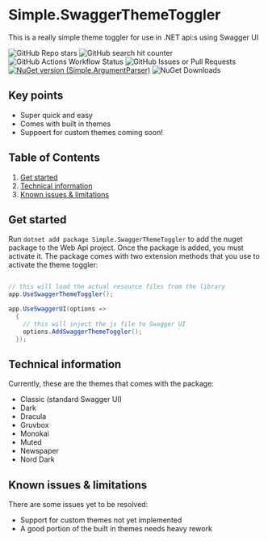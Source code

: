 # Simple.SwaggerThemeToggler
This is a really simple theme toggler for use in .NET api:s using Swagger UI

![GitHub Repo stars](https://img.shields.io/github/stars/henkla/Simple.SwaggerThemeToggler)
![GitHub search hit counter](https://img.shields.io/github/search/henkla/Simple.SwaggerThemeToggler/goto)
![GitHub Actions Workflow Status](https://img.shields.io/github/actions/workflow/status/henkla/Simple.SwaggerThemeToggler/nuget-package.yml)
![GitHub Issues or Pull Requests](https://img.shields.io/github/issues/henkla/Simple.SwaggerThemeToggler)
[![NuGet version (Simple.ArgumentParser)](https://img.shields.io/nuget/v/Simple.SwaggerThemeToggler.svg?style=flat-square)](https://www.nuget.org/packages/Simple.SwaggerThemeToggler/)
![NuGet Downloads](https://img.shields.io/nuget/dt/Simple.SwaggerThemeToggler)


## Key points
* Super quick and easy
* Comes with built in themes
* Suppoert for custom themes coming soon!


## Table of Contents
1. [Get started](#get-started)
2. [Technical information](#technical-information)
3. [Known issues & limitations](#known-issues--limitations)


## Get started

Run `dotnet add package Simple.SwaggerThemeToggler` to add the nuget package to the Web Api project. Once the package is added, you must activate it. The package comes with two extension methods that you use to activate the theme toggler:

```csharp

// this will load the actual resource files from the library
app.UseSwaggerThemeToggler();

app.UseSwaggerUI(options =>
  {
    // this will inject the js file to Swagger UI
    options.AddSwaggerThemeToggler(); 
  });
```

## Technical information

Currently, these are the themes that comes with the package:
* Classic (standard Swagger UI)
* Dark
* Dracula
* Gruvbox
* Monokai
* Muted
* Newspaper
* Nord Dark


## Known issues & limitations

There are some issues yet to be resolved:
* Support for custom themes not yet implemented
* A good portion of the built in themes needs heavy rework

